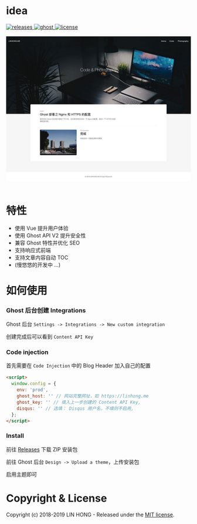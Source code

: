 # idea

<a href="https://github.com/lh1me/idea/releases">
    <img src="https://img.shields.io/github/release/lh1me/idea.svg" alt="releases" />
</a>
<a href="https://github.com/lh1me/idea">
    <img src="https://img.shields.io/badge/Ghost-%3E%3D2.10.0-blue.svg" alt="ghost" />
</a>
<a href="https://github.com/lh1me/idea/blob/master/LICENSE">
    <img src="https://img.shields.io/github/license/lh1me/idea.svg" alt="license" />
</a>
<br /><br />
<a href="https://github.com/lh1me/idea">
    <img src="/docs/idea.jpg" alt="license" />
</a>
<br /><br />

# 特性

- 使用 Vue 提升用户体验
- 使用 Ghost API V2 提升安全性
- 兼容 Ghost 特性并优化 SEO
- 支持响应式前端
- 支持文章内容自动 TOC
- (慢悠悠的开发中 ...)

# 如何使用

### Ghost 后台创建 Integrations

Ghost 后台 `Settings -> Integrations -> New custom integration`

创建完成后可以看到 `Content API Key`

### Code injection

首先需要在 `Code Injection` 中的 Blog Header 加入自己的配置

```html
<script>
  window.config = {
    env: 'prod',
    ghost_host: '' // 网站完整网址，如 https://linhong.me
    ghost_key: '' // 填入上一步创建的 Content API Key,
    disqus: '' // 选填： Disqus 用户名，不填则不启用,
  };
</script>
```

### Install

前往 [Releases](https://github.com/lh1me/idea/releases) 下载 ZIP 安装包

前往 Ghost 后台 `Design -> Upload a theme`，上传安装包

启用主题即可

# Copyright & License

Copyright (c) 2018-2019 LIN HONG - Released under the [MIT license](LICENSE).
